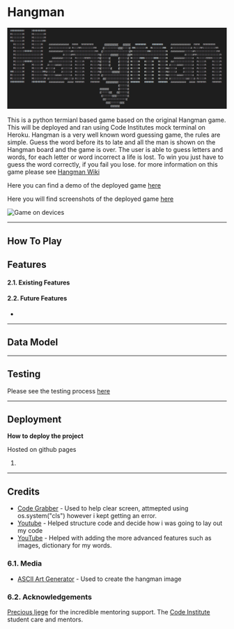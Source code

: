 # Hangman

![Hangman](assets/images//Hangman.PNG)

This is a python termianl based game based on the original Hangman game. This will be deployed and ran
using Code Institutes mock terminal on Heroku. Hangman is a very well known word guessing game, the rules
are simple. Guess the word before its to late and all the man is shown on the Hangman board and the game
is over. The user is able to guess letters and words, for each letter or word incorrect a life is lost. 
To win you just have to guess the word correctly, if you fail you lose. for more information on this game 
please see [Hangman Wiki](https://en.wikipedia.org/wiki/Hangman_(game)) 


Here you can find a demo of the deployed game [here]()

Here you will find screenshots of the deployed game [here]()

![Game on devices]()

---

## How To Play
 
## Features

#### 2.1. Existing Features

#### 2.2. Future Features
- 

---

## Data Model

---

## Testing

Please see the testing process [here](testing.md)

---

## Deployment

**How to deploy the project**

Hosted on github pages

1. 

---

## Credits
- [Code Grabber](https://www.codegrepper.com/code-examples/python/how+to+clear+the+console+in+python) - Used to help clear screen, attmepted using os.system("cls") however i kept getting an error.
- [Youtube](https://www.youtube.com/watch?v=m4nEnsavl6w&t=191s) - Helped structure code and decide how i was going to lay out my code
- [YouTube](https://www.youtube.com/watch?v=3_CX0aD9Fdg) - Helped with adding the more advanced features such as images, dictionary for my words.

### 6.1. Media
- [ASCII Art Generator](https://patorjk.com/software/taag/#p=display&f=Doh&t=Hangman) - Used to create the hangman image

### 6.2. Acknowledgements
[Precious Ijege](https://www.linkedin.com/in/precious-ijege-908a00168/?originalSubdomain=ng) for the incredible mentoring support.
The [Code Institute](https://codeinstitute.net/) student care and mentors.  
